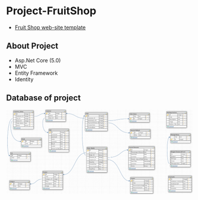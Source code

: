 # Project-FruitShop
- [Fruit Shop web-site template](https://technext.github.io/frutika/index.html)

## About Project
- Asp.Net Core (5.0)
- MVC
- Entity Framework
- Identity

## Database of project
 ![Database of project](https://github.com/fidan-xanlarovaa/Project-FruitShop/blob/master/Screenshot_3.png)

